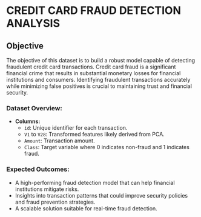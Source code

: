 # CREDIT CARD FRAUD DETECTION ANALYSIS

## Objective

The objective of this dataset is to build a robust model capable of detecting fraudulent credit card transactions. Credit card fraud is a significant financial crime that results in substantial monetary losses for financial institutions and consumers. Identifying fraudulent transactions accurately while minimizing false positives is crucial to maintaining trust and financial security.
### Dataset Overview:

- **Columns:**
  - `id`: Unique identifier for each transaction.
  - `V1` to `V28`: Transformed features likely derived from PCA.
  - `Amount`: Transaction amount.
  - `Class`: Target variable where 0 indicates non-fraud and 1 indicates fraud.

### Expected Outcomes:

- A high-performing fraud detection model that can help financial institutions mitigate risks.
- Insights into transaction patterns that could improve security policies and fraud prevention strategies.
- A scalable solution suitable for real-time fraud detection.
